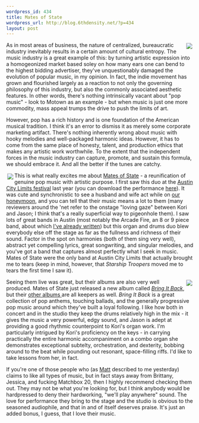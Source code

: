 ```yaml
--- 
wordpress_id: 434
title: Mates of State
wordpress_url: http://blog.6thdensity.net/?p=434
layout: post
---
```

<p><img src="http://blog.6thdensity.net/pics/mos.jpg" style="float:right;margin:3px;">As in most areas of business, the nature of centralized, bureaucratic industry inevitably results in a certain amount of cultural entropy.  The music industry is a great example of this: by turning artistic expression into a homogeonized market based soley on how many ears one can bend to the highest bidding advertiser, they've unquestionably damaged the evolution of popular music, in my opinion.  In fact, the indie movement has grown and flourished largely as a reaction to not only the governing philosophy of this industry, but also the commonly associated aesthetic features.  In other words, there's nothing intrinsically vacant about "pop music" - look to Motown as an example - but when music is just one more commodity, mass appeal trumps the drive to push the limits of art.</p><p>However, pop has a rich history and is one foundation of the American musical tradition.  I think it's an error to dismiss it as merely some corporate marketing artifact.  There's nothing inherently wrong about music with hooky melodies and well-packaged harmonic ideas.  However, it has to come from the same place of honesty, talent, and production ethics that makes any artistic work worthwhile.  To the extent that the independent forces in the music industry can capture, promote, and sustain this formula, we should embrace it.  And all the better if the tunes are catchy.</p><p><img style="float:left;margin:3px;" src="http://blog.6thdensity.net/pics/denton-lane4.jpg">This is what really excites me about <a href="http://matesofstate">Mates of State</a> - a reunification of genuine pop music with artistic purpose.  I first saw this duo at the <a href="http://aclfest.com">Austin City Limits festival</a> last year (you can download the performance <a href="http://www.dimeadozen.org/torrents-details.php?id=63661">here</a>).  It was cute and synchronistic to see a husband and wife act while on <a href="http://blog.6thdensity.net/?p=158">our honeymoon</a>, and you can tell that their music means a lot to them (many reviewers around the 'net refer to the onstage "loving gaze" between Kori and Jason; I think that's a really superficial way to pigeonhole them).  I saw lots of great bands in Austin (most notably the Arcade Fire, an 8 or 9 piece band, about which <a href="http://blog.6thdensity.net/?p=81">I've already written</a>) but this organ and drums duo blew everybody else off the stage as far as the fullness and richness of their sound.  Factor in the spot on harmonies (both of them sing very well), abstract yet compelling lyrics, great songwriting, and singular melodies, and you've got a band that captures almost perfectly what I seek in music.  Mates of State were the only band at Austin City Limits that actually brought me to tears (keep in mind, however, that <i>Starship Troopers</i> moved me to tears the first time I saw it).</p><p><img src="http://ec1.images-amazon.com/images/P/B000E6GC1Q.01._AA240_SCLZZZZZZZ_.jpg" style="float:right;margin:3px;">Seeing them live was great, but their albums are also very well produced.  Mates of State just released a new album called <i><a href="http://www.amazon.com/gp/product/B000E6GC1Q/sr=8-1/qid=1145212818/ref=pd_bbs_1/104-0008060-6942354?%5Fencoding=UTF8">Bring It Back</a></i>, but their <a href="http://www.amazon.com/gp/search/104-0008060-6942354?search-alias=aps&keywords=mates%20of%20state">other albums </a>are all keepers as well.  <i>Bring It Back</i> is a great collection of pop anthems, touching ballads, and the generally progressive pop music around which they've built a loyal following.  I like how both in concert and in the studio they keep the drums relatively high in the mix - it gives the music a very powerful, edgy sound, and Jason is adept at providing a good rhythmic counterpoint to Kori's organ work.  I'm particularly intrigued by Kori's proficiency on the keys - in carrying practically the entire harmonic accompaniment on a combo organ she demonstrates exceptional subtelty, orchestration, and dexterity, bobbing around to the beat while pounding out resonant, space-filling riffs.  I'd like to take lessons from her, in fact.</p><p>If you're one of those people who (as <a href="http://mattwalters.net">Matt</a> described to me yesterday) claims to like all types of music, but in fact stays away from Brittany, Jessica, and fucking Matchbox 20, then I highly recommend checking them out.  They may not be what you're looking for, but I think anybody would be hardpressed to deny their hardworking, "we'll play anywhere" sound.  The love for performance they bring to the stage and the studio is obvious to the seasoned audiophile, and that in and of itself deserves praise.  It's just an added bonus, I guess, that I love their music.</p>
